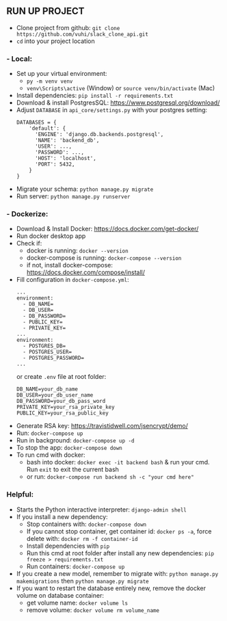 ## RUN UP PROJECT
+ Clone project from github: `git clone https://github.com/vuhi/slack_clone_api.git`
+ `cd` into your project location
### - Local:
+ Set up your virtual environment:  
    + `py -m venv venv`
    + `venv\Scripts\active` (Window) or `source venv/bin/activate` (Mac)
+ Install dependencies: `pip install -r requirements.txt`
+ Download & install PostgresSQL: https://www.postgresql.org/download/
+ Adjust `DATABASE` in `api_core/settings.py` with your postgres setting:
  ```
  DATABASES = {
      'default': {
        'ENGINE': 'django.db.backends.postgresql',
        'NAME': 'backend_db',
        'USER': ...,
        'PASSWORD': ...,
        'HOST': 'localhost',
        'PORT': 5432,
      }
  }
  ```
+ Migrate your schema: `python manage.py migrate`
+ Run server: `python manage.py runserver`

### - Dockerize:
+ Download & Install Docker: https://docs.docker.com/get-docker/
+ Run docker desktop app
+ Check if:
  + docker is running: `docker --version` 
  + docker-compose is running: `docker-compose --version`
  + if not, install docker-compose: https://docs.docker.com/compose/install/
+ Fill configuration in `docker-compose.yml`:
  ```
  ...
  environment:
    - DB_NAME=
    - DB_USER=
    - DB_PASSWORD=
    - PUBLIC_KEY=
    - PRIVATE_KEY=
  ...
  environment:
    - POSTGRES_DB=
    - POSTGRES_USER=
    - POSTGRES_PASSWORD=
  ...
  ```
  or create `.env` file at root folder: 
  ```
  DB_NAME=your_db_name
  DB_USER=your_db_user_name
  DB_PASSWORD=your_db_pass_word
  PRIVATE_KEY=your_rsa_private_key
  PUBLIC_KEY=your_rsa_public_key
  ```
+ Generate RSA key: https://travistidwell.com/jsencrypt/demo/
+ Run: `docker-compose up`
+ Run in background: `docker-compose up -d`
+ To stop the app: `docker-compose down`
+ To run cmd with docker: 
  + bash into docker: `docker exec -it backend bash` & run your cmd. Run `exit` to exit the current bash
  + or run: `docker-compose run backend sh -c "your cmd here"`


### Helpful:
+ Starts the Python interactive interpreter: `django-admin shell`
+ If you install a new dependency:
  + Stop containers with: `docker-compose down`
  + If you cannot stop container, get container id: `docker ps -a`, force delete with: `docker rm -f container-id`
  + Install dependencies with `pip`  
  + Run this cmd at root folder after install any new dependencies: `pip freeze > requirements.txt`
  + Run containers: `docker-compose up`
+ If you create a new model, remember to migrate with: `python manage.py makemigrations` then `python manage.py migrate`
+ If you want to restart the database entirely new, remove the docker volume on database container:
  + get volume name: `docker volume ls`
  + remove volume: `docker volume rm volume_name`

